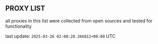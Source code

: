 ## PROXY LIST

all proxies in this list were collected from open sources and tested for functionality

last update: `2025-03-26 02:00:20.266812+00:00` UTC